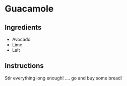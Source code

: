 # Guacamole

## Ingredients
* Avocado
* Lime
* Lalt

## Instructions
Stir everything long enough!
.... 
go and buy some bread!
